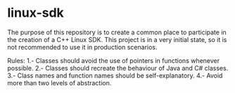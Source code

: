    
linux-sdk
=========

The purpose of this repository is to create a common place to participate in the creation of a C++ Linux SDK.
This project is in a very initial state, so it is not recommended to use it in production scenarios.

Rules:
 1.- Classes should avoid the use of pointers in functions whenever possible.
 2.- Classes should recreate the behaviour of Java and C# classes. 
 3.- Class names and function names should be self-explanatory.
 4.- Avoid more than two levels of abstraction.

